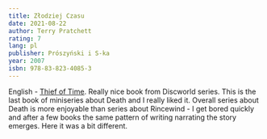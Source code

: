 ```yaml
---
title: Złodziej Czasu
date: 2021-08-22
author: Terry Pratchett
rating: 7
lang: pl
publisher: Prószyński i S-ka
year: 2007
isbn: 978-83-823-4085-3
---
```


English - [Thief of Time](https://en.wikipedia.org/wiki/Thief_of_Time). Really nice book from
Discworld series. This is the last book of miniseries about Death and I really liked it.
Overall series about Death is more enjoyable than series about Rincewind - I get bored quickly and
after a few books the same pattern of writing narrating the story emerges. Here it was a bit different.
